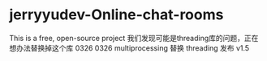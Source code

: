 # jerryyudev-Online-chat-rooms
This is a free, open-source project 
我们发现可能是threading库的问题，正在想办法替换掉这个库 0326
0326 multiprocessing 替换 threading 发布 v1.5
